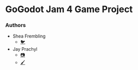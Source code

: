 # GoGodot Jam 4 Game Project
### Authors
- Shea Frembling
    - [🐦](https://twitter.com/godsfryingpan)
- Jay Prachyl
    - [📷](https://www.instagram.com/decora.demon/)
    - [🖌️](https://www.jayprachyl.art/)

